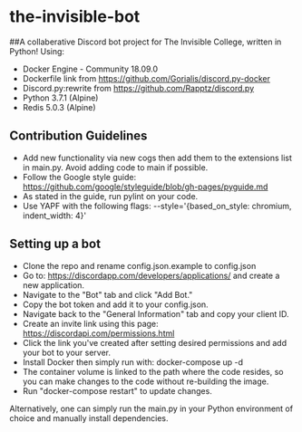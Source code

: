 # the-invisible-bot

##A collaberative Discord bot project for The Invisible College, written in Python! Using:
* Docker Engine - Community 18.09.0
* Dockerfile link from https://github.com/Gorialis/discord.py-docker
* Discord.py:rewrite from https://github.com/Rapptz/discord.py
* Python 3.7.1 (Alpine)
* Redis 5.0.3 (Alpine)

## Contribution Guidelines
* Add new functionality via new cogs then add them to the extensions list in main.py. Avoid adding code to main if possible.
* Follow the Google style guide: https://github.com/google/styleguide/blob/gh-pages/pyguide.md
* As stated in the guide, run pylint on your code.
* Use YAPF with the following flags: --style='{based_on_style: chromium, indent_width: 4}'

## Setting up a bot
* Clone the repo and rename config.json.example to config.json
* Go to: https://discordapp.com/developers/applications/ and create a new application.
* Navigate to the "Bot" tab and click "Add Bot."
* Copy the bot token and add it to your config.json.
* Navigate back to the "General Information" tab and copy your client ID.
* Create an invite link using this page: https://discordapi.com/permissions.html
* Click the link you've created after setting desired permissions and add your bot to your server.
* Install Docker then simply run with: docker-compose up -d
* The container volume is linked to the path where the code resides, so you can make changes to the code without re-building the image.
* Run "docker-compose restart" to update changes.

Alternatively, one can simply run the main.py in your Python environment of choice and manually install dependencies. 